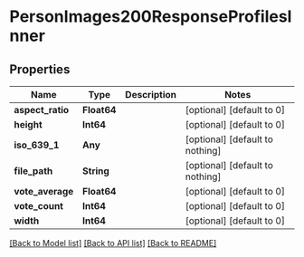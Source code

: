 # PersonImages200ResponseProfilesInner


## Properties
Name | Type | Description | Notes
------------ | ------------- | ------------- | -------------
**aspect_ratio** | **Float64** |  | [optional] [default to 0]
**height** | **Int64** |  | [optional] [default to 0]
**iso_639_1** | **Any** |  | [optional] [default to nothing]
**file_path** | **String** |  | [optional] [default to nothing]
**vote_average** | **Float64** |  | [optional] [default to 0]
**vote_count** | **Int64** |  | [optional] [default to 0]
**width** | **Int64** |  | [optional] [default to 0]


[[Back to Model list]](../README.md#models) [[Back to API list]](../README.md#api-endpoints) [[Back to README]](../README.md)


